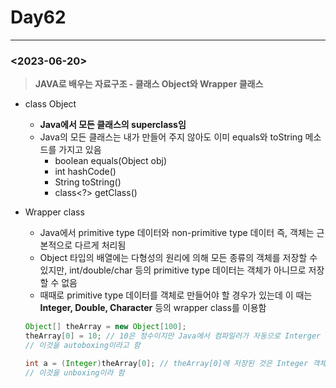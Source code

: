 # Day62

---

### <2023-06-20>

> **********************************************************JAVA로 배우는 자료구조 - 클래스 Object와 Wrapper 클래스**********************************************************
>
- class Object
    - **Java에서 모든 클래스의 superclass임**
    - Java의 모든 클래스는 내가 만들어 주지 않아도 이미 equals와 toString 메소드를 가지고 있음
        - boolean equals(Object obj)
        - int hashCode()
        - String toString()
        - class<?> getClass()
- Wrapper class
    - Java에서 primitive type 데이터와 non-primitive type 데이터 즉, 객체는 근본적으로 다르게 처리됨
    - Object 타입의 배열에는 다형성의 원리에 의해 모든 종류의 객체를 저장할 수 있지만, int/double/char 등의 primitive type 데이터는 객체가 아니므로 저장할 수 없음
    - 때때로 primitive type 데이터를 객체로 만들어야 할 경우가 있는데 이 때는 **Integer, Double, Character** 등의 wrapper class를 이용함

    ```java
    Object[] theArray = new Object[100];
    theArray[0] = 10; // 10은 정수이지만 Java에서 컴파일러가 자동으로 Interger 객체로 변환해줌
    // 이것을 autoboxing이라고 함
    
    int a = (Integer)theArray[0]; // theArray[0]에 저장된 것은 Integer 객체이지만 Java 컴파일러가 자동으로 정수로 변환해줌
    // 이것을 unboxing이라 함
    
    ```